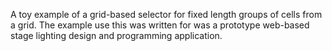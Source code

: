 A toy example of a grid-based selector for fixed length groups of cells from a
grid. The example use this was written for was a prototype web-based stage
lighting design and programming application.

